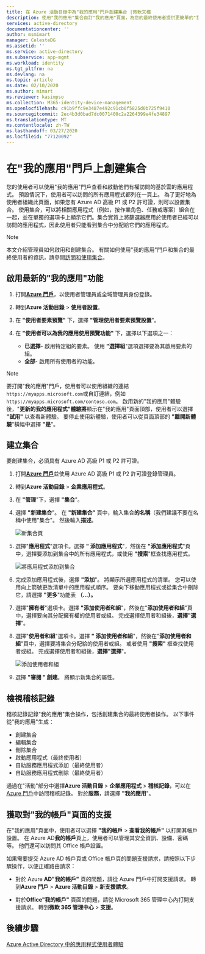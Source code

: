 ```yaml
---
title: 在 Azure 活動目錄中為"我的應用"門戶創建集合 |微軟文檔
description: 使用"我的應用"集合自訂"我的應用"頁面，為您的最終使用者提供更簡單的"我的應用"體驗。 將應用程式組織到具有單獨選項卡的組中。
services: active-directory
documentationcenter: ''
author: msmimart
manager: CelesteDG
ms.assetid: ''
ms.service: active-directory
ms.subservice: app-mgmt
ms.workload: identity
ms.tgt_pltfrm: na
ms.devlang: na
ms.topic: article
ms.date: 02/10/2020
ms.author: mimart
ms.reviewer: kasimpso
ms.collection: M365-identity-device-management
ms.openlocfilehash: c91b9ffc9e3487e492c91cb0f5825d0b725f9410
ms.sourcegitcommit: 2ec4b3d0bad7dc0071400c2a2264399e4fe34897
ms.translationtype: MT
ms.contentlocale: zh-TW
ms.lasthandoff: 03/27/2020
ms.locfileid: "77120092"
---
```

# <a name="create-collections-on-the-my-apps-portal"></a>在"我的應用"門戶上創建集合

您的使用者可以使用"我的應用"門戶查看和啟動他們有權訪問的基於雲的應用程式。 預設情況下，使用者可以訪問的所有應用程式都列在一頁上。 為了更好地為使用者組織此頁面，如果您有 Azure AD 高級 P1 或 P2 許可證，則可以設置集合。 使用集合，可以將相關應用程式（例如，按作業角色、任務或專案）組合在一起，並在單獨的選項卡上顯示它們。集合實質上將篩選器應用於使用者已經可以訪問的應用程式，因此使用者只能看到集合中分配給它們的應用程式。

> [!NOTE]
> 本文介紹管理員如何啟用和創建集合。 有關如何使用"我的應用"門戶和集合的最終使用者的資訊，請參閱[訪問和使用集合](https://docs.microsoft.com/azure/active-directory/user-help/my-applications-portal-workspaces)。

## <a name="enable-the-latest-my-apps-features"></a>啟用最新的"我的應用"功能

1. 打開[**Azure 門戶**](https://portal.azure.com/)，以使用者管理員或全域管理員身份登錄。

2. 轉到**Azure 活動目錄** > **使用者設置**。

3. 在 **"使用者要素預覽"** 下，選擇 **"管理使用者要素預覽設置**"。

4. 在 **"使用者可以為我的應用使用預覽功能"** 下，選擇以下選項之一：
   * **已選擇**- 啟用特定組的要素。 使用 **"選擇組**"選項選擇要為其啟用要素的組。  
   * **全部**- 啟用所有使用者的功能。

> [!NOTE]
> 要打開"我的應用"門戶，使用者可以使用組織的連結`https://myapps.microsoft.com`或自訂連結，例如`https://myapps.microsoft.com/contoso.com`。 啟用新的"我的應用"體驗後，"**更新的我的應用程式"體驗將**顯示在"我的應用"頁面頂部，使用者可以選擇 **"試用"** 以查看新體驗。 要停止使用新體驗，使用者可以從頁面頂部的 **"離開新體驗**"橫幅中選擇 **"是**"。

## <a name="create-a-collection"></a>建立集合

要創建集合，必須具有 Azure AD 高級 P1 或 P2 許可證。

1. 打開[**Azure 門戶**](https://portal.azure.com/)並使用 Azure AD 高級 P1 或 P2 許可證登錄管理員。

2. 轉到**Azure 活動目錄** > **企業應用程式**。

3. 在 **"管理**"下，選擇 **"集合**"。

4. 選擇 **"新建集合**"。 在 **"新建集合"** 頁中，輸入集合**的名稱**（我們建議不要在名稱中使用"集合"。 然後輸入**描述**。

   ![新集合頁](media/acces-panel-collections/new-collection.png)

5. 選擇"**應用程式**"選項卡。選擇 **" 添加應用程式**"，然後在 **"添加應用程式**"頁中，選擇要添加到集合中的所有應用程式，或使用 **"搜索**"框查找應用程式。

   ![將應用程式添加到集合](media/acces-panel-collections/add-applications.png)

6. 完成添加應用程式後，選擇 **"添加**"。 將顯示所選應用程式的清單。 您可以使用向上箭號更改清單中的應用程式順序。 要向下移動應用程式或從集合中刪除它，請選擇 **"更多**"功能表 **（...）。**

7. 選擇"**擁有者**"選項卡。選擇 **"添加使用者和組**"，然後在"**添加使用者和組**"頁中，選擇要向其分配擁有權的使用者或組。 完成選擇使用者和組後，**選擇"選擇**"。

9. 選擇"**使用者和組**"選項卡。選擇 **" 添加使用者和組**"，然後在"**添加使用者和組**"頁中，選擇要將集合分配給的使用者或組。 或者使用 **"搜索"** 框查找使用者或組。 完成選擇使用者和組後，**選擇"選擇**"。

   ![添加使用者和組](media/acces-panel-collections/add-users-and-groups.png)

11. 選擇 **"審閱 " 創建**。 將顯示新集合的屬性。


## <a name="view-audit-logs"></a>檢視稽核記錄

稽核記錄記錄"我的應用"集合操作，包括創建集合的最終使用者操作。 以下事件從"我的應用"生成：

* 創建集合
* 編輯集合
* 刪除集合
* 啟動應用程式（最終使用者）
* 自助服務應用程式添加（最終使用者）
* 自助服務應用程式刪除（最終使用者）

通過在"活動"部分中選擇**Azure 活動目錄** > **企業應用程式** > **稽核記錄**，可以在[Azure 門戶](https://portal.azure.com)中訪問稽核記錄。 對於**服務**，請選擇 **"我的應用**"。

## <a name="get-support-for-my-account-pages"></a>獲取對"我的帳戶"頁面的支援

在"我的應用"頁面中，使用者可以選擇 **"我的帳戶** > **查看我的帳戶"** 以打開其帳戶設置。 在 Azure AD**我的帳戶**頁上，使用者可以管理其安全資訊、設備、密碼等。 他們還可以訪問其 Office 帳戶設置。

如果需要提交 Azure AD 帳戶頁或 Office 帳戶頁的問題支援請求，請按照以下步驟操作，以便正確路由請求： 

* 對於 Azure **AD"我的帳戶"** 頁的問題，請從 Azure 門戶中打開支援請求。 轉到**Azure 門戶** > **Azure 活動目錄** > **新支援請求**。

* 對於**Office"我的帳戶"** 頁面的問題，請從 Microsoft 365 管理中心內打開支援請求。 轉到**微軟 365 管理中心** > **支援**。 

## <a name="next-steps"></a>後續步驟
[Azure Active Directory 中的應用程式使用者體驗](end-user-experiences.md)
